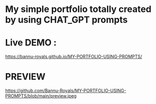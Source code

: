 # My simple portfolio totally created by using CHAT_GPT prompts

# Live DEMO :

https://bannu-royals.github.io/MY-PORTFOLIO-USING-PROMPTS/

# PREVIEW

https://github.com/Bannu-Royals/MY-PORTFOLIO-USING-PROMPTS/blob/main/preview.jpeg
